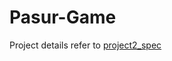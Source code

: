 # Pasur-Game

Project details refer to [project2_spec](https://github.com/Bruce-zzhu/Pasur-Game/blob/main/Project2_spec.pdf)

